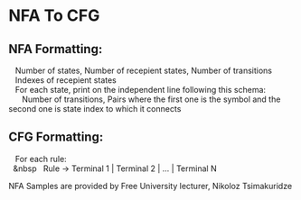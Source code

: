 # NFA To CFG

## NFA Formatting:<br/>
&nbsp;&nbsp;&nbsp;Number of states, Number of recepient states, Number of transitions<br/>
&nbsp;&nbsp;&nbsp;Indexes of recepient states<br/>
&nbsp;&nbsp;&nbsp;For each state, print on the independent line following this schema:<br/>
&nbsp;&nbsp;&nbsp;&nbsp;&nbsp;&nbsp;Number of transitions, Pairs where the first one is the symbol and the second one is state index to which it connects<br/>

## CFG Formatting:<br/>
&nbsp;&nbsp;&nbsp;For each rule:<br/>
&nbsp;&nbsp;&nbsp&nbsp;&nbsp;&nbsp;Rule -> Terminal 1 | Terminal 2 | ... | Terminal N <br/>

NFA Samples are provided by Free University lecturer, Nikoloz Tsimakuridze

